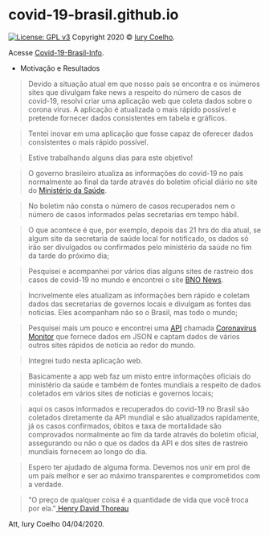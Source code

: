 # covid-19-brasil.github.io
[![License: GPL v3](https://img.shields.io/badge/License-GPL%20v3-blue.svg)](https://www.gnu.org/licenses/gpl-3.0)
Copyright 2020 © <a href="https://www.freecodecamp.org/iurycoelho">Iury Coelho</a>.

Acesse <a href="https://covid-19-brasil.github.io/tracker/">Covid-19-Brasil-Info</a>.


- Motivação e Resultados

> Devido a situação atual em que nosso país se encontra e os inúmeros sites que divulgam fake news a respeito do número de casos de covid-19, resolvi criar uma aplicação web que coleta dados sobre o corona virus. A aplicação  é atualizada  o mais rápido possível e pretende fornecer dados consistentes em tabela e gráficos. 

> Tentei inovar em uma aplicação que fosse capaz de oferecer dados consistentes o mais rápido possível.

> Estive trabalhando alguns dias para este objetivo!

> O governo brasileiro atualiza as informações do covid-19 no país normalmente ao final da tarde através do boletim oficial diário no site do <a href="https://saude.gov.br/">Ministério da Saúde</a>.

> No boletim não consta o número de casos recuperados nem o número de casos informados pelas secretarias em tempo hábil. 

> O que acontece é que, por exemplo, depois das 21 hrs do dia atual, se algum site da secretaria de saúde local for notificado, os dados só irão ser divulgados ou confirmados pelo ministério da saúde no fim da tarde do próximo dia;

> Pesquisei e acompanhei por vários dias alguns sites de rastreio dos casos de covid-19 no mundo e encontrei o site <a href="https://bnonews.com/index.php/2020/04/the-latest-coronavirus-cases/">BNO News</a>.

> Incrivelmente eles atualizam as informações bem rápido e coletam dados das secretarias de governos locais e divulgam as fontes das noticias. Eles acompanham não so o Brasil, mas todo o mundo;

> Pesquisei mais um pouco e encontrei uma 
<a href="https://pt.wikipedia.org/wiki/Interface_de_programa%C3%A7%C3%A3o_de_aplica%C3%A7%C3%B5es">API</a> chamada <a href="https://rapidapi.com/astsiatsko/api/coronavirus-monitor/endpoints">Coronavirus Monitor</a> que fornece dados em JSON e captam dados de vários outros sites rápidos de noticia ao redor do mundo.

> Integrei tudo nesta aplicação web.

> Basicamente a app web faz um misto entre informações oficiais do ministério da saúde e também de fontes mundiais a respeito de dados coletados em vários sites de notícias e governos locais;

> aqui os casos informados e recuperados do covid-19 no Brasil são coletados diretamente da API mundial e são atualizados rapidamente, já os casos confirmados, óbitos e taxa de mortalidade são comprovados normalmente ao fim da tarde através do boletim oficial, assegurando ou não o que os dados da API e dos sites de rastreio mundiais fornecem ao longo do dia.

> Espero ter ajudado de alguma forma. Devemos nos unir em prol de um país melhor e ser ao máximo transparentes e comprometidos com a verdade.

>"O preço de qualquer coisa é a quantidade de vida que você troca por ela."<a href="https://pt.wikipedia.org/wiki/Henry_David_Thoreau"> Henry David Thoreau</a>

Att, Iury Coelho 04/04/2020.

